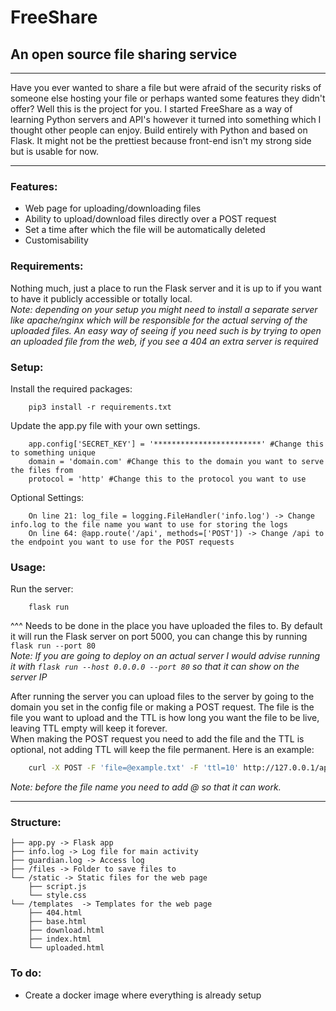 # FreeShare
## An open source file sharing service

---

Have you ever wanted to share a file but were afraid of the security risks of someone else hosting your file or perhaps wanted some features they didn't offer? Well this is the project for you. I started FreeShare as a way of learning Python servers and API's however it turned into something which I thought other people can enjoy. Build entirely with Python and based on Flask. It might not be the prettiest because front-end isn't my strong side but is usable for now. <br>

---
### Features:
+ Web page for uploading/downloading files
+ Ability to upload/download files directly over a POST request
+ Set a time after which the file will be automatically deleted
+ Customisability

### Requirements:
Nothing much, just a place to run the Flask server and it is up to if you want to have it publicly accessible or totally local. <br>
*Note: depending on your setup you might need to install a separate server like apache/nginx which will be responsible for the actual serving of the uploaded files. An easy way of seeing if you need such is by trying to open an uploaded file from the web, if you see a 404 an extra server is required*

### Setup:
Install the required packages:
```
    pip3 install -r requirements.txt
```
Update the app.py file with your own settings.
```
    app.config['SECRET_KEY'] = '************************' #Change this to something unique
    domain = 'domain.com' #Change this to the domain you want to serve the files from
    protocol = 'http' #Change this to the protocol you want to use
```
Optional Settings:
```
    On line 21: log_file = logging.FileHandler('info.log') -> Change info.log to the file name you want to use for storing the logs
    On line 64: @app.route('/api', methods=['POST']) -> Change /api to the endpoint you want to use for the POST requests
```

### Usage:
Run the server:
```commandline
    flask run
```
^^^ Needs to be done in the place you have uploaded the files to. By default it will run the Flask server on port 5000, you can change this by running `flask run --port 80` <br>
*Note: If you are going to deploy on an actual server I would advise running it with `flask run --host 0.0.0.0 --port 80` so that it can show on the server IP*

After running the server you can upload files to the server by going to the domain you set in the config file or making a POST request. The file is the file you want to upload and the TTL is how long you want the file to be live, leaving TTL empty will keep it forever. <br>
When making the POST request you need to add the file and the TTL is optional, not adding TTL will keep the file permanent. Here is an example:
```bash
    curl -X POST -F 'file=@example.txt' -F 'ttl=10' http://127.0.0.1/api
```
*Note: before the file name you need to add @ so that it can work.*

---
### Structure:
```
├── app.py -> Flask app
├── info.log -> Log file for main activity
├── guardian.log -> Access log
├── /files -> Folder to save files to
└── /static -> Static files for the web page
    ├── script.js
    └── style.css
└── /templates  -> Templates for the web page
    ├── 404.html
    ├── base.html
    ├── download.html
    ├── index.html
    └── uploaded.html
```

### To do:
+ Create a docker image where everything is already setup
